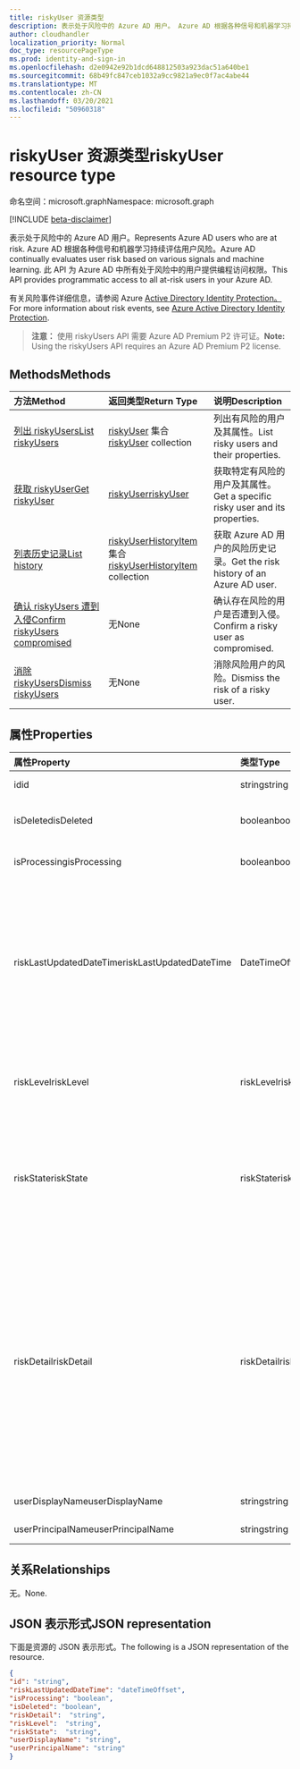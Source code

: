 ```yaml
---
title: riskyUser 资源类型
description: 表示处于风险中的 Azure AD 用户。 Azure AD 根据各种信号和机器学习持续评估用户风险。 此 API 为 Azure AD 中所有处于风险中的用户提供编程访问权限。
author: cloudhandler
localization_priority: Normal
doc_type: resourcePageType
ms.prod: identity-and-sign-in
ms.openlocfilehash: d2e0942e92b1dcd648812503a923dac51a640be1
ms.sourcegitcommit: 68b49fc847ceb1032a9cc9821a9ec0f7ac4abe44
ms.translationtype: MT
ms.contentlocale: zh-CN
ms.lasthandoff: 03/20/2021
ms.locfileid: "50960318"
---
```

# <a name="riskyuser-resource-type"></a><span data-ttu-id="55810-105">riskyUser 资源类型</span><span class="sxs-lookup"><span data-stu-id="55810-105">riskyUser resource type</span></span>

<span data-ttu-id="55810-106">命名空间：microsoft.graph</span><span class="sxs-lookup"><span data-stu-id="55810-106">Namespace: microsoft.graph</span></span>

[!INCLUDE [beta-disclaimer](../../includes/beta-disclaimer.md)]

<span data-ttu-id="55810-107">表示处于风险中的 Azure AD 用户。</span><span class="sxs-lookup"><span data-stu-id="55810-107">Represents Azure AD users who are at risk.</span></span> <span data-ttu-id="55810-108">Azure AD 根据各种信号和机器学习持续评估用户风险。</span><span class="sxs-lookup"><span data-stu-id="55810-108">Azure AD continually evaluates user risk based on various signals and machine learning.</span></span> <span data-ttu-id="55810-109">此 API 为 Azure AD 中所有处于风险中的用户提供编程访问权限。</span><span class="sxs-lookup"><span data-stu-id="55810-109">This API provides programmatic access to all at-risk users in your Azure AD.</span></span>

<span data-ttu-id="55810-110">有关风险事件详细信息，请参阅 Azure [Active Directory Identity Protection。](/azure/active-directory/identity-protection/overview-identity-protection)</span><span class="sxs-lookup"><span data-stu-id="55810-110">For more information about risk events, see [Azure Active Directory Identity Protection](/azure/active-directory/identity-protection/overview-identity-protection).</span></span>

><span data-ttu-id="55810-111">**注意：** 使用 riskyUsers API 需要 Azure AD Premium P2 许可证。</span><span class="sxs-lookup"><span data-stu-id="55810-111">**Note:** Using the riskyUsers API requires an Azure AD Premium P2 license.</span></span>

## <a name="methods"></a><span data-ttu-id="55810-112">Methods</span><span class="sxs-lookup"><span data-stu-id="55810-112">Methods</span></span>

| <span data-ttu-id="55810-113">方法</span><span class="sxs-lookup"><span data-stu-id="55810-113">Method</span></span>   | <span data-ttu-id="55810-114">返回类型</span><span class="sxs-lookup"><span data-stu-id="55810-114">Return Type</span></span>|<span data-ttu-id="55810-115">说明</span><span class="sxs-lookup"><span data-stu-id="55810-115">Description</span></span>|
|:---------------|:--------|:----------|
|[<span data-ttu-id="55810-116">列出 riskyUsers</span><span class="sxs-lookup"><span data-stu-id="55810-116">List riskyUsers</span></span>](../api/riskyusers-list.md) | <span data-ttu-id="55810-117">[riskyUser](riskyuser.md) 集合</span><span class="sxs-lookup"><span data-stu-id="55810-117">[riskyUser](riskyuser.md) collection</span></span>|<span data-ttu-id="55810-118">列出有风险的用户及其属性。</span><span class="sxs-lookup"><span data-stu-id="55810-118">List risky users and their properties.</span></span>|
|[<span data-ttu-id="55810-119">获取 riskyUser</span><span class="sxs-lookup"><span data-stu-id="55810-119">Get riskyUser</span></span>](../api/riskyusers-get.md) | [<span data-ttu-id="55810-120">riskyUser</span><span class="sxs-lookup"><span data-stu-id="55810-120">riskyUser</span></span>](riskyuser.md)|<span data-ttu-id="55810-121">获取特定有风险的用户及其属性。</span><span class="sxs-lookup"><span data-stu-id="55810-121">Get a specific risky user and its properties.</span></span>|
|[<span data-ttu-id="55810-122">列表历史记录</span><span class="sxs-lookup"><span data-stu-id="55810-122">List history</span></span>](../api/riskyuser-list-history.md) | <span data-ttu-id="55810-123">[riskyUserHistoryItem](riskyuserhistoryitem.md) 集合</span><span class="sxs-lookup"><span data-stu-id="55810-123">[riskyUserHistoryItem](riskyuserhistoryitem.md) collection</span></span>|<span data-ttu-id="55810-124">获取 Azure AD 用户的风险历史记录。</span><span class="sxs-lookup"><span data-stu-id="55810-124">Get the risk history of an Azure AD user.</span></span>|
|[<span data-ttu-id="55810-125">确认 riskyUsers 遭到入侵</span><span class="sxs-lookup"><span data-stu-id="55810-125">Confirm riskyUsers compromised</span></span>](../api/riskyusers-confirmcompromised.md)|<span data-ttu-id="55810-126">无</span><span class="sxs-lookup"><span data-stu-id="55810-126">None</span></span> |<span data-ttu-id="55810-127">确认存在风险的用户是否遭到入侵。</span><span class="sxs-lookup"><span data-stu-id="55810-127">Confirm a risky user as compromised.</span></span>|
|[<span data-ttu-id="55810-128">消除 riskyUsers</span><span class="sxs-lookup"><span data-stu-id="55810-128">Dismiss riskyUsers</span></span>](../api/riskyusers-dismiss.md)|<span data-ttu-id="55810-129">无</span><span class="sxs-lookup"><span data-stu-id="55810-129">None</span></span> | <span data-ttu-id="55810-130">消除风险用户的风险。</span><span class="sxs-lookup"><span data-stu-id="55810-130">Dismiss the risk of a risky user.</span></span>|

## <a name="properties"></a><span data-ttu-id="55810-131">属性</span><span class="sxs-lookup"><span data-stu-id="55810-131">Properties</span></span>

| <span data-ttu-id="55810-132">属性</span><span class="sxs-lookup"><span data-stu-id="55810-132">Property</span></span>   | <span data-ttu-id="55810-133">类型</span><span class="sxs-lookup"><span data-stu-id="55810-133">Type</span></span>|<span data-ttu-id="55810-134">说明</span><span class="sxs-lookup"><span data-stu-id="55810-134">Description</span></span>|
|:---------------|:--------|:----------|
|<span data-ttu-id="55810-135">id</span><span class="sxs-lookup"><span data-stu-id="55810-135">id</span></span>|<span data-ttu-id="55810-136">string</span><span class="sxs-lookup"><span data-stu-id="55810-136">string</span></span>|<span data-ttu-id="55810-137">处于风险中的用户的唯一 ID。</span><span class="sxs-lookup"><span data-stu-id="55810-137">Unique ID of the user at risk.</span></span>|
|<span data-ttu-id="55810-138">isDeleted</span><span class="sxs-lookup"><span data-stu-id="55810-138">isDeleted</span></span>|<span data-ttu-id="55810-139">boolean</span><span class="sxs-lookup"><span data-stu-id="55810-139">boolean</span></span>|<span data-ttu-id="55810-140">指示用户是否被删除。</span><span class="sxs-lookup"><span data-stu-id="55810-140">Indicates whether the user is deleted.</span></span> <span data-ttu-id="55810-141">可取值为：`true`、`false`。</span><span class="sxs-lookup"><span data-stu-id="55810-141">Possible values are: `true`, `false`.</span></span>|
|<span data-ttu-id="55810-142">isProcessing</span><span class="sxs-lookup"><span data-stu-id="55810-142">isProcessing</span></span>|<span data-ttu-id="55810-143">boolean</span><span class="sxs-lookup"><span data-stu-id="55810-143">boolean</span></span>|<span data-ttu-id="55810-144">指示后端是否正在处理用户的风险状态。</span><span class="sxs-lookup"><span data-stu-id="55810-144">Indicates whether a user's risky state is being processed by the backend.</span></span>|
|<span data-ttu-id="55810-145">riskLastUpdatedDateTime</span><span class="sxs-lookup"><span data-stu-id="55810-145">riskLastUpdatedDateTime</span></span>|<span data-ttu-id="55810-146">DateTimeOffset</span><span class="sxs-lookup"><span data-stu-id="55810-146">DateTimeOffset</span></span>|<span data-ttu-id="55810-147">上次更新有风险用户的日期和时间。</span><span class="sxs-lookup"><span data-stu-id="55810-147">The date and time that the risky user was last updated.</span></span>  <span data-ttu-id="55810-148">DateTimeOffset 表示使用 ISO 8601 格式的日期和时间信息，并且始终处于 UTC 时间。</span><span class="sxs-lookup"><span data-stu-id="55810-148">The DateTimeOffset type represents date and time information using ISO 8601 format and is always in UTC time.</span></span> <span data-ttu-id="55810-149">例如，2014 年 1 月 1 日午夜 UTC 类似于如下形式：`2014-01-01T00:00:00Z`</span><span class="sxs-lookup"><span data-stu-id="55810-149">For example, midnight UTC on Jan 1, 2014 would look like this: `2014-01-01T00:00:00Z`</span></span>|
|<span data-ttu-id="55810-150">riskLevel</span><span class="sxs-lookup"><span data-stu-id="55810-150">riskLevel</span></span>|<span data-ttu-id="55810-151">riskLevel</span><span class="sxs-lookup"><span data-stu-id="55810-151">riskLevel</span></span>| <span data-ttu-id="55810-152">检测到的风险用户级别。</span><span class="sxs-lookup"><span data-stu-id="55810-152">Level of the detected risky user.</span></span> <span data-ttu-id="55810-153">可能的值为 `low` `medium` `high` `hidden` `none` `unknownFutureValue` 、、、。</span><span class="sxs-lookup"><span data-stu-id="55810-153">The possible values are `low`, `medium`, `high`, `hidden`, `none`, `unknownFutureValue`.</span></span>  |
|<span data-ttu-id="55810-154">riskState</span><span class="sxs-lookup"><span data-stu-id="55810-154">riskState</span></span>|<span data-ttu-id="55810-155">riskState</span><span class="sxs-lookup"><span data-stu-id="55810-155">riskState</span></span>| <span data-ttu-id="55810-156">用户风险的状态。</span><span class="sxs-lookup"><span data-stu-id="55810-156">State of the user's risk.</span></span> <span data-ttu-id="55810-157">可取值为：`none`、`confirmedSafe`、`remediated`、`dismissed`、`atRisk`、`confirmedCompromised` 或 `unknownFutureValue`。</span><span class="sxs-lookup"><span data-stu-id="55810-157">Possible values are: `none`, `confirmedSafe`, `remediated`, `dismissed`, `atRisk`, `confirmedCompromised`, `unknownFutureValue`.</span></span>  |
|<span data-ttu-id="55810-158">riskDetail</span><span class="sxs-lookup"><span data-stu-id="55810-158">riskDetail</span></span>|<span data-ttu-id="55810-159">riskDetail</span><span class="sxs-lookup"><span data-stu-id="55810-159">riskDetail</span></span>| <span data-ttu-id="55810-160">可能的值为 `none` `adminGeneratedTemporaryPassword` `userPerformedSecuredPasswordChange` `userPerformedSecuredPasswordReset` `adminConfirmedSigninSafe` `aiConfirmedSigninSafe` 、、、、、、、、、 `userPassedMFADrivenByRiskBasedPolicy` `adminDismissedAllRiskForUser` `adminConfirmedSigninCompromised` `hidden` `adminConfirmedUserCompromised` `unknownFutureValue` 。</span><span class="sxs-lookup"><span data-stu-id="55810-160">The possible values are `none`, `adminGeneratedTemporaryPassword`, `userPerformedSecuredPasswordChange`, `userPerformedSecuredPasswordReset`, `adminConfirmedSigninSafe`, `aiConfirmedSigninSafe`, `userPassedMFADrivenByRiskBasedPolicy`, `adminDismissedAllRiskForUser`, `adminConfirmedSigninCompromised`, `hidden`, `adminConfirmedUserCompromised`, `unknownFutureValue`.</span></span>  |
|<span data-ttu-id="55810-161">userDisplayName</span><span class="sxs-lookup"><span data-stu-id="55810-161">userDisplayName</span></span>|<span data-ttu-id="55810-162">string</span><span class="sxs-lookup"><span data-stu-id="55810-162">string</span></span>|<span data-ttu-id="55810-163">有风险的用户显示名称。</span><span class="sxs-lookup"><span data-stu-id="55810-163">Risky user display name.</span></span>|
|<span data-ttu-id="55810-164">userPrincipalName</span><span class="sxs-lookup"><span data-stu-id="55810-164">userPrincipalName</span></span>|<span data-ttu-id="55810-165">string</span><span class="sxs-lookup"><span data-stu-id="55810-165">string</span></span>|<span data-ttu-id="55810-166">有风险的用户主体名称。</span><span class="sxs-lookup"><span data-stu-id="55810-166">Risky user principal name.</span></span>|

## <a name="relationships"></a><span data-ttu-id="55810-167">关系</span><span class="sxs-lookup"><span data-stu-id="55810-167">Relationships</span></span>

<span data-ttu-id="55810-168">无。</span><span class="sxs-lookup"><span data-stu-id="55810-168">None.</span></span>

## <a name="json-representation"></a><span data-ttu-id="55810-169">JSON 表示形式</span><span class="sxs-lookup"><span data-stu-id="55810-169">JSON representation</span></span>

<span data-ttu-id="55810-170">下面是资源的 JSON 表示形式。</span><span class="sxs-lookup"><span data-stu-id="55810-170">The following is a JSON representation of the resource.</span></span>

<!-- {
  "blockType": "resource",
  "optionalProperties": [
    
  ],
  "keyProperty": "id",
  "@odata.type": "microsoft.graph.riskyUser"
}-->

```json
{
"id": "string",
"riskLastUpdatedDateTime": "dateTimeOffset",
"isProcessing": "boolean",
"isDeleted": "boolean",
"riskDetail":  "string",
"riskLevel":  "string",
"riskState":  "string",
"userDisplayName": "string",
"userPrincipalName": "string"
}

```

<!-- uuid: 8fcb5dbc-d5aa-4681-8e31-b001d5168d79
2015-10-25 14:57:30 UTC -->
<!-- {
  "type": "#page.annotation",
  "description": "riskyusers resource",
  "keywords": "",
  "section": "documentation",
  "tocPath": ""
}-->
